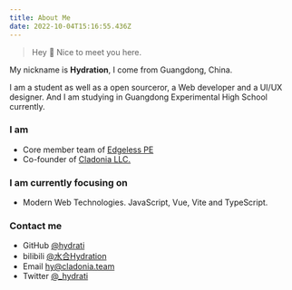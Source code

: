 ```yaml
---
title: About Me
date: 2022-10-04T15:16:55.436Z
---
```

> Hey 👋 Nice to meet you here.

My nickname is **Hydration**, I come from Guangdong, China.

I am a student as well as a open sourceror, a Web developer and a UI/UX designer. And I am studying in Guangdong Experimental High School currently.

### I am
- Core member team of [Edgeless PE](https://github.com/EdgelessPE)
- Co-founder of [Cladonia LLC.](https://github.com/cladonia-cn)

### I am currently focusing on
- Modern Web Technologies. JavaScript, Vue, Vite and TypeScript.

### Contact me
- GitHub [@hydrati](https://github.com/hydrati)
- bilibili [@水合Hydration](https://space.bilibili.com/98955693)
- Email [hy@cladonia.team](mailto:hy@cladonia.team)
- Twitter [@_hydrati](https://twitter.com/_hydrati)

